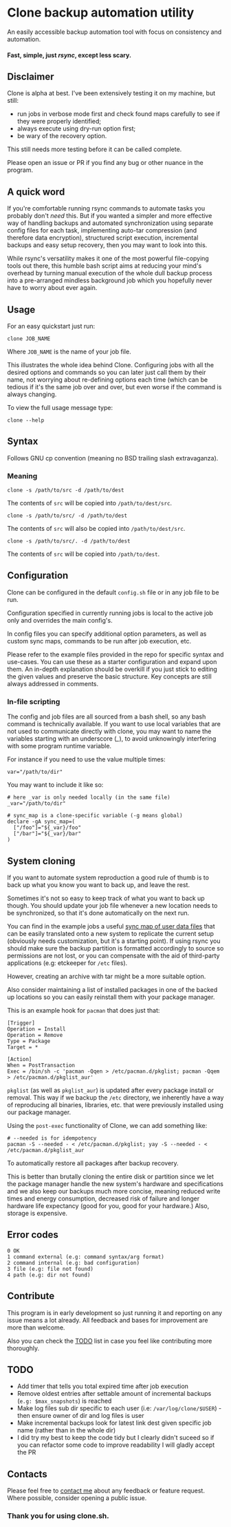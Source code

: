 # Clone backup automation utility

An easily accessible backup automation tool with focus on consistency
and automation. 

#### Fast, simple, just *rsync*, except less scary.

## Disclaimer

Clone is alpha at best. I've been extensively testing it on my
machine, but still:
- run jobs in verbose mode first and check found maps carefully to
see if they were properly identified;
- always execute using dry-run option first;
- be wary of the recovery option.

This still needs more testing before it can be called complete.

Please open an issue or PR if you find any bug or other nuance in the
program.

## A quick word

If you're comfortable running rsync commands to automate tasks
you probably don't *need* this. But if you wanted a
simpler and more effective way of handling backups and
automated synchronization using separate config files for each task,
implementing auto-tar compression (and therefore data encryption),
structured script execution, incremental backups and easy setup
recovery, then you may want to look into this.

While rsync's versatility makes it one of the most
powerful file-copying tools out there, this humble bash script
aims at reducing your mind's overhead by turning manual execution
of the whole dull backup process into a pre-arranged mindless
background job which you hopefully never have to worry about
ever again.

## Usage

For an easy quickstart just run:

    clone JOB_NAME

Where `JOB_NAME` is the name of your job file.

This illustrates the whole idea behind Clone. Configuring jobs with
all the desired options and commands so you can later just call them
by their name, not worrying about re-defining options each time
(which can be tedious if it's the same job over and over, but even
worse if the command is always changing.

To view the full usage message type:

    clone --help

## Syntax

Follows GNU cp convention (meaning no BSD trailing slash
extravaganza).

### Meaning

    clone -s /path/to/src -d /path/to/dest

The contents of `src` will be copied into `/path/to/dest/src`.

    clone -s /path/to/src/ -d /path/to/dest

The contents of `src` will also be copied into `/path/to/dest/src`.

    clone -s /path/to/src/. -d /path/to/dest

The contents of `src` will be copied into `/path/to/dest`.

## Configuration

Clone can be configured in the default `config.sh` file
or in any job file to be run.

Configuration specified in currently running jobs is local to the
active job only and overrides the main config's.

In config files you can specify additional option parameters, as
well as custom sync maps, commands to be run after job execution,
etc.

Please refer to the example files provided in the repo for specific
syntax and use-cases. You can use these as a starter configuration
and expand upon
them. An in-depth explanation should be overkill if you just stick
to editing the given
values and preserve the basic structure. Key concepts are still
always addressed in comments.

### In-file scripting

The config and job files are all sourced from a bash shell, so any
bash command is technically available. If you want to use local
variables that are not used to communicate directly with clone, you
may want to name the variables starting with an underscore (*_*), to
avoid unknowingly interfering with some program runtime variable.

For instance if you need to use the value multiple times:

    var="/path/to/dir"

You may want to include it like so:

    # here _var is only needed locally (in the same file)
    _var="/path/to/dir"

    # sync_map is a clone-specific variable (-g means global)
    declare -gA sync_map=(
      ["/foo"]="${_var}/foo"
      ["/bar"]="${_var}/bar"
    )

## System cloning

If you want to automate system reproduction a good rule of thumb
is to back up what you know you want to back up, and leave the rest.

Sometimes it's not so easy to keep track of what you want to back
up though. You should update your job file whenever a new location
needs to be synchronized, so that it's done automatically on the next
run.

You can find in the example jobs a useful [sync map of user data
files](jobs/sync.sh) that can be easily translated onto a new system to
replicate the current setup (obviously needs customization, but it's
a starting point). If using rsync you should make sure the backup
partition is formatted accordingly to source so permissions are not
lost, or you can compensate with the aid of third-party applications
(e.g: etckeeper for `/etc` files).

However, creating an archive with tar might be a more suitable option.

Also consider maintaining a list of installed packages in one of the
backed up locations so you can easily reinstall them with your
package manager.

This is an example hook for `pacman` that does just that:

    [Trigger]
    Operation = Install
    Operation = Remove
    Type = Package
    Target = *

    [Action]
    When = PostTransaction
    Exec = /bin/sh -c 'pacman -Qqen > /etc/pacman.d/pkglist; pacman -Qqem > /etc/pacman.d/pkglist_aur'

`pkglist` (as well as `pkglist_aur`) is updated after every package
install or removal. This way if we backup the `/etc` directory, we
inherently have a way of reproducing all binaries, libraries, etc. that
were previously installed using our package manager.

Using the `post-exec` functionality of Clone, we can add something
like:

    # --needed is for idempotency
    pacman -S --needed - < /etc/pacman.d/pkglist; yay -S --needed - < /etc/pacman.d/pkglist_aur

To automatically restore all packages after backup recovery.

This is better than brutally cloning the entire disk or partition
since we let the package manager handle the new system's hardware
and specifications and we also keep our backups much more concise,
meaning reduced write times and energy consumption, decreased risk
of failure and longer hardware life expectancy (good for you, good
for your hardware.) Also, storage is expensive.

## Error codes

    0 OK
    1 command external (e.g: command syntax/arg format)
    2 command internal (e.g: bad configuration)
    3 file (e.g: file not found)
    4 path (e.g: dir not found)

## Contribute

This program is in early development so just running it and
reporting on any issue means a lot already. All feedback and
bases for improvement are more than welcome.

Also you can check the [TODO](#todo) list in case you feel like
contributing more thoroughly.

## TODO

- Add timer that tells you total expired time after job execution
- Remove oldest entries after settable amount of incremental backups (`e.g: $max_snapshots`) is reached
- Make log files sub dir specific to each user (i.e: `/var/log/clone/$USER`) - then ensure owner of dir and log files is user
- Make incremental backups look for latest link dest given specific job name (rather than in the whole dir)
- I did try my best to keep the code tidy but I clearly didn't suceed so if you can refactor some code to improve readability I will gladly accept the PR

## Contacts

Please feel free to
[contact me](https://cherrynoize.github.io/#/contacts) about any
feedback or feature request. Where possible, consider opening a
public issue. 

### Thank you for using clone.sh.
